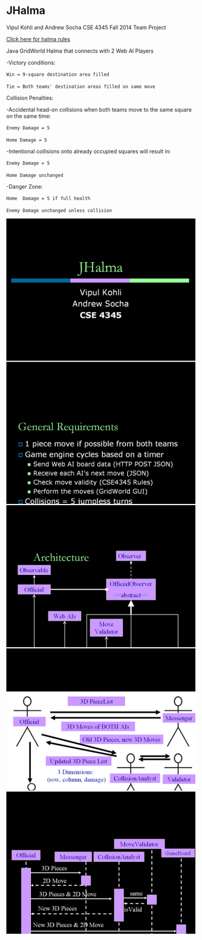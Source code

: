 JHalma
======
Vipul Kohli and Andrew Socha CSE 4345 Fall 2014 Team Project

<a href="http://lyle.smu.edu/~coyle/halmagame/halma1.0/canvas.html#halma">Click here for halma rules</a>

Java GridWorld Halma that connects with 2 Web AI Players

-Victory conditions:
	
	Win = 9-square destination area filled
	
	Tie = Both teams' destination areas filled on same move

Collision Penalties:

-Accidental head-on collisions when both teams move to the same square on the same time:
	
	Enemy Damage = 5
	
	Home Damage = 5

-Intentional collisions onto already occupied squares will result in:
	
	Enemy Damage = 5

	Home Damage unchanged

-Danger Zone:
	
	Home  Damage = 5 if full health

	Enemy Damage unchanged unless collision
<img src="https://raw.githubusercontent.com/vipulkohli/JHalma/master/slides/p1.png"/>
<img src="https://raw.githubusercontent.com/vipulkohli/JHalma/master/slides/p2.png"/>
<img src="https://raw.githubusercontent.com/vipulkohli/JHalma/master/slides/p3.png"/>
<img src="https://raw.githubusercontent.com/vipulkohli/JHalma/master/slides/p4.png"/>
<img src="https://raw.githubusercontent.com/vipulkohli/JHalma/master/slides/p5.png"/>
